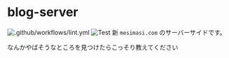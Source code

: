 # blog-server
![.github/workflows/lint.yml](https://github.com/masibw/blog-server/workflows/.github/workflows/lint.yml/badge.svg)
![Test](https://github.com/masibw/blog-server/workflows/Test/badge.svg)
新 `mesimasi.com` のサーバーサイドです。

なんかやばそうなところを見つけたらこっそり教えてください
